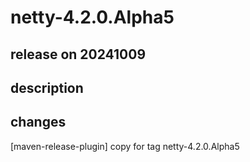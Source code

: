# netty-4.2.0.Alpha5

## release on 20241009
## description
## changes
[maven-release-plugin] copy for tag netty-4.2.0.Alpha5

